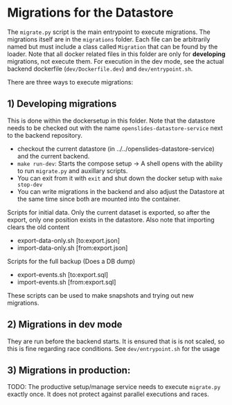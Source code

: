 # Migrations for the Datastore

The `migrate.py` script is the main entrypoint to execute migrations. The migrations itself are in the `migrations` folder. Each file can be arbitrarily named but must include a class called `Migration` that can be found by the loader. Note that all docker related files in this folder are only for **developing** migrations, not execute them. For execution in the dev mode, see the actual backend dockerfile (`dev/Dockerfile.dev`) and `dev/entrypoint.sh`.

There are three ways to execute migrations:

## 1) Developing migrations
This is done within the dockersetup in this folder. Note that the datastore needs to be checked out with the name `openslides-datastore-service` next to the backend repository.

- checkout the current datastore (in ../../openslides-datastore-service) and the current backend.
- `make run-dev`: Starts the compose setup -> A shell opens with the ability to run `migrate.py` and auxillary scripts.
- You can exit from it with `exit` and shut down the docker setup with `make stop-dev`
- You can write migrations in the backend and also adjust the Datastore at the same time since both are mounted into the container.

Scripts for initial data. Only the current dataset is exported, so after the export, only one position exists in the datastore. Also note that importing clears the old content

- export-data-only.sh [to:export.json]
- import-data-only.sh [from:export.json]

Scripts for the full backup (Does a DB dump)
- export-events.sh [to:export.sql]
- import-events.sh [from:export.sql]

These scripts can be used to make snapshots and trying out new migrations.

## 2) Migrations in dev mode

They are run before the backend starts. It is ensured that is is not scaled, so this is fine regarding race conditions. See `dev/entrypoint.sh` for the usage

## 3) Migrations in production:

TODO: The productive setup/manage service needs to execute `migrate.py` exactly once. It does not protect against parallel executions and races.
